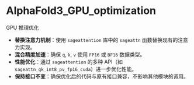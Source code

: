 # AlphaFold3_GPU_optimization
GPU 推理优化
- **替换注意力机制**：使用 `sageattention` 库中的 `sageattn` 函数替换现有的注意力实现。
- **混合精度加速**：确保 `q`, `k`, `v` 使用 `FP16` 或 `BF16` 数据类型。
- **性能优化**：通过 `sageattention` 的多种 API（如 `sageattn_qk_int8_pv_fp16_cuda`）进一步优化性能。
- **保持接口不变**：确保优化后的代码与原有接口兼容，不影响其他模块的调用。
